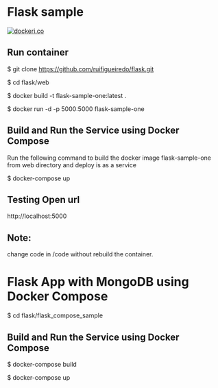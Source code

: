 # Flask sample

[![dockeri.co](http://dockeri.co/image/ruifigueiredo/flask)](https://registry.hub.docker.com/u/ruifigueiredo/flask/)

## Run container

$ git clone https://github.com/ruifigueiredo/flask.git

$ cd flask/web

$ docker build -t flask-sample-one:latest .

$ docker run -d -p 5000:5000 flask-sample-one

## Build and Run the Service using Docker Compose

Run the following command to build the docker image flask-sample-one from web directory and deploy is as a service

$ docker-compose up

## Testing Open url

http://localhost:5000

## Note:

change code in /code without rebuild the container.

# Flask App with MongoDB using Docker Compose

$ cd flask/flask_compose_sample

## Build and Run the Service using Docker Compose

$ docker-compose build

$ docker-compose up
